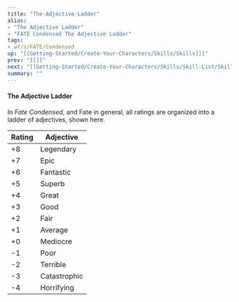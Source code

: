 ```yaml
---
title: "The-Adjective-Ladder"
alias:
- "The Adjective Ladder"
- "FATE Condensed The Adjective Ladder"
tags:
- wf/s/FATE/Condensed
up: "[[Getting-Started/Create-Your-Characters/Skills/Skills]]]"
prev: "[[]]"
next: "[[Getting-Started/Create-Your-Characters/Skills/Skill-List/Skill-List]]"
summary: ""
---
```

#### The Adjective Ladder

In _Fate Condensed_, and Fate in general, all ratings are organized into a ladder of adjectives, shown here.

| Rating | Adjective    |
| ------ | ------------ |
| +8     | Legendary    |
| +7     | Epic         |
| +6     | Fantastic    |
| +5     | Superb       |
| +4     | Great        |
| +3     | Good         |
| +2     | Fair         |
| +1     | Average      |
| +0     | Mediocre     |
| -1     | Poor         |
| -2     | Terrible     |
| -3     | Catastrophic |
| -4     | Horrifying   |